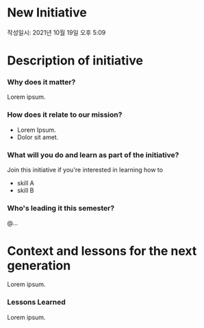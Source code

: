 # New Initiative

작성일시: 2021년 10월 19일 오후 5:09

# Description of initiative

### Why does it matter?

Lorem ipsum.

### How does it relate to our mission?

- Lorem Ipsum.
- Dolor sit amet.

### What will you do and learn as part of the initiative?

Join this initiative if you're interested in learning how to 

- skill A
- skill B

### Who's leading it this semester?

@...

# Context and lessons for the next generation

Lorem ipsum.

### Lessons Learned

Lorem ipsum.
